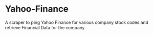 # Yahoo-Finance
A scraper to ping Yahoo Finance for various company stock codes and retrieve Financial Data for the company
